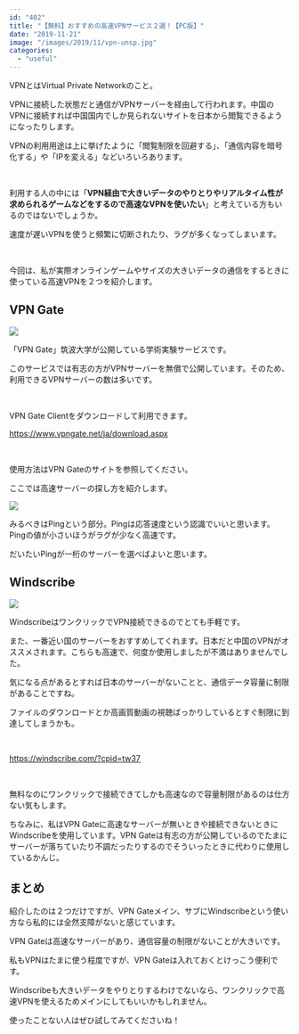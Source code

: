 ```yaml
---
id: "402"
title: "【無料】おすすめの高速VPNサービス２選！【PC版】"
date: "2019-11-21"
image: "/images/2019/11/vpn-unsp.jpg"
categories: 
  - "useful"
---
```


VPNとはVirtual Private Networkのこと。

VPNに接続した状態だと通信がVPNサーバーを経由して行われます。中国のVPNに接続すれば中国国内でしか見られないサイトを日本から閲覧できるようになったりします。

VPNの利用用途は上に挙げたように「閲覧制限を回避する」、「通信内容を暗号化する」や「IPを変える」などいろいろあります。

 

利用する人の中には「**VPN経由で大きいデータのやりとりやリアルタイム性が求められるゲームなどをするので高速なVPNを使いたい**」と考えている方もいるのではないでしょうか。

速度が遅いVPNを使うと頻繁に切断されたり、ラグが多くなってしまいます。

 

今回は、私が実際オンラインゲームやサイズの大きいデータの通信をするときに使っている高速VPNを２つを紹介します。

## VPN Gate

![](../../assets/images/2019/11/worldwideweb.jpg)

「VPN Gate」筑波大学が公開している学術実験サービスです。

このサービスでは有志の方がVPNサーバーを無償で公開しています。そのため、利用できるVPNサーバーの数は多いです。

 

VPN Gate Clientをダウンロードして利用できます。

https://www.vpngate.net/ja/download.aspx

 

使用方法はVPN Gateのサイトを参照してください。

ここでは高速サーバーの探し方を紹介します。

![](../../assets/images/2019/11/VPNGate-List.png)

みるべきはPingという部分。Pingは応答速度という認識でいいと思います。Pingの値が小さいほうがラグが少なく高速です。

だいたいPingが一桁のサーバーを選べばよいと思います。

## Windscribe

![](../../assets/images/2019/11/windscribe.png)

WindscribeはワンクリックでVPN接続できるのでとても手軽です。

また、一番近い国のサーバーをおすすめしてくれます。日本だと中国のVPNがオススメされます。こちらも高速で、何度か使用しましたが不満はありませんでした。

気になる点があるとすれば日本のサーバーがないことと、通信データ容量に制限があることですね。

ファイルのダウンロードとか高画質動画の視聴ばっかりしているとすぐ制限に到達してしまうかも。

 

https://windscribe.com/?cpid=tw37

 

無料なのにワンクリックで接続できてしかも高速なので容量制限があるのは仕方ない気もします。

ちなみに、私はVPN Gateに高速なサーバーが無いときや接続できないときにWindscribeを使用しています。VPN Gateは有志の方が公開しているのでたまにサーバーが落ちていたり不調だったりするのでそういったときに代わりに使用しているかんじ。

## まとめ

紹介したのは２つだけですが、VPN Gateメイン、サブにWindscribeという使い方なら私的には全然支障がないと感じています。

VPN Gateは高速なサーバーがあり、通信容量の制限がないことが大きいです。

私もVPNはたまに使う程度ですが、VPN Gateは入れておくとけっこう便利です。

Windscribeも大きいデータをやりとりするわけでないなら、ワンクリックで高速VPNを使えるためメインにしてもいいかもしれません。

使ったことない人はぜひ試してみてくださいね！
